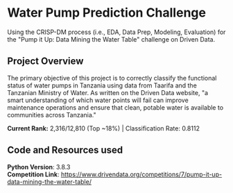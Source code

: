 # Water Pump Prediction Challenge
Using the CRISP-DM process (i.e., EDA, Data Prep, Modeling, Evaluation) for the "Pump it Up: Data Mining the Water Table" challenge on Driven Data. 

## Project Overview 
The primary objective of this project is to correctly classify the functional status of water pumps in Tanzania using data from Taarifa and the Tanzanian Ministry of Water. As written on the Driven Data website, "a smart understanding of which water points will fail can improve maintenance operations and ensure that clean, potable water is available to communities across Tanzania."

**Current Rank:** 2,316/12,810 (Top ~18%) | Classification Rate: 0.8112

## Code and Resources used
**Python Version**: 3.8.3
<br>
**Competition Link**: https://www.drivendata.org/competitions/7/pump-it-up-data-mining-the-water-table/
